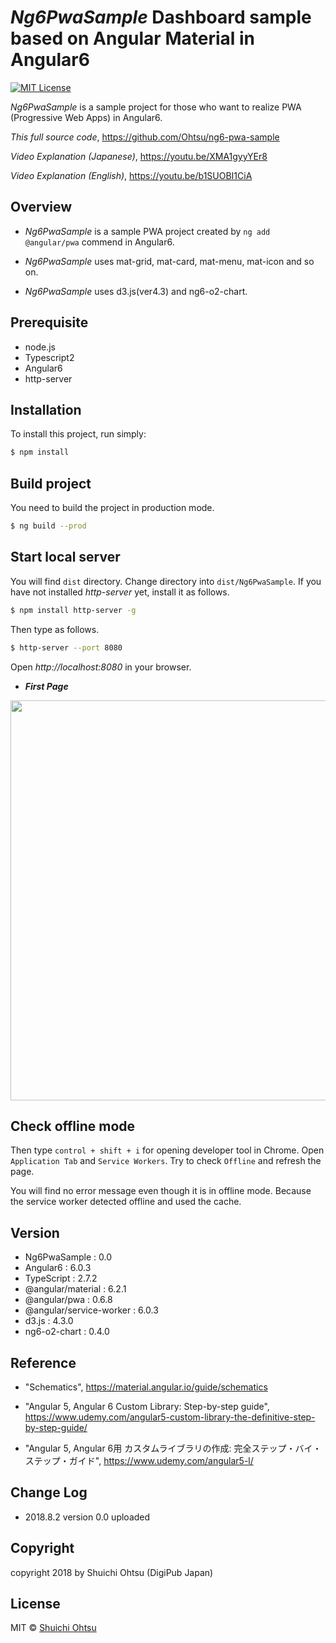 
# _Ng6PwaSample_ Dashboard sample based on Angular Material in Angular6
[![MIT License](http://img.shields.io/badge/license-MIT-blue.svg?style=flat)](LICENSE)


_Ng6PwaSample_ is a sample project for those who want to realize PWA (Progressive Web Apps) in Angular6.

_This full source code_,
<https://github.com/Ohtsu/ng6-pwa-sample>

_Video Explanation (Japanese)_,
<https://youtu.be/XMA1gyyYEr8>

_Video Explanation (English)_,
<https://youtu.be/b1SUOBI1CiA>


## Overview 
   - _Ng6PwaSample_ is a sample PWA project created by `ng add @angular/pwa` commend in Angular6.

   - _Ng6PwaSample_ uses mat-grid, mat-card, mat-menu, mat-icon and so on.

   - _Ng6PwaSample_ uses d3.js(ver4.3) and ng6-o2-chart.
  

## Prerequisite

   - node.js
   - Typescript2
   - Angular6
   - http-server


## Installation

To install this project, run simply:

```bash
$ npm install 
```
## Build project

You need to build the project in production mode. 

```bash
$ ng build --prod
```

## Start local server

You will find `dist` directory. Change directory into `dist/Ng6PwaSample`.
If you have not installed _http-server_ yet, install it as follows.

```bash
$ npm install http-server -g
```

Then type as follows.

```bash
$ http-server --port 8080
```

Open _http://localhost:8080_ in your browser.


  - ***First Page*** 

  <img src="https://raw.githubusercontent.com/Ohtsu/images/master/ng6-material/Dashboard03.gif" width= "640" >


## Check offline mode

Then type `control + shift + i` for opening developer tool in Chrome.
Open `Application Tab` and `Service Workers`.
Try to check `Offline` and refresh the page.

You will find no error message even though it is in offline mode.
Because the service worker detected offline and used the cache.

## Version

   - Ng6PwaSample               : 0.0
   - Angular6                   : 6.0.3
   - TypeScript                 : 2.7.2
   - @angular/material          : 6.2.1
   - @angular/pwa               : 0.6.8
   - @angular/service-worker    : 6.0.3
   - d3.js          		        : 4.3.0
   - ng6-o2-chart          	    : 0.4.0
   

## Reference

- "Schematics", 
<https://material.angular.io/guide/schematics>

- "Angular 5, Angular 6 Custom Library: Step-by-step guide", 
<https://www.udemy.com/angular5-custom-library-the-definitive-step-by-step-guide/>


- "Angular 5, Angular 6用 カスタムライブラリの作成: 完全ステップ・バイ・ステップ・ガイド", 
<https://www.udemy.com/angular5-l/>


## Change Log

 - 2018.8.2 version 0.0 uploaded 

## Copyright

copyright 2018 by Shuichi Ohtsu (DigiPub Japan)


## License

MIT © [Shuichi Ohtsu](ohtsu@digipub-net.com)
